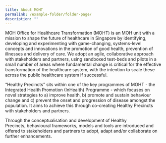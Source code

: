 ```yaml
---
title: About MOHT
permalink: /example-folder/folder-page/
description: ""
---
```

MOH Office for Healthcare Transformation (MOHT) is an MOH unit with a mission to shape the future of healthcare in Singapore by identifying, developing and experimenting with game-changing, systems-level concepts and innovations in the promotion of good health, prevention of illnesses and delivery of care. We adopt an agile, collaborative approach with stakeholders and partners, using sandboxed test-beds and pilots in a small number of areas where fundamental change is critical for the effective transformation of the healthcare system, with the intention to scale these across the public healthcare system if successful.

“Healthy Precincts” sits within one of the key programmes of MOHT - the Integrated Health Promotion (InHealth) Programme - which focuses on novel strategies to a) improve health, b) promote and sustain behaviour change and c) prevent the onset and progression of disease amongst the population. It aims to achieve this through co-creating Healthy Precincts with stakeholders and partners.

Through the conceptualisation and development of Healthy Precincts, behavioural frameworks, models and tools are introduced and offered to stakeholders and partners to adopt, adapt and/or collaborate on further enhancements.